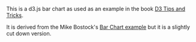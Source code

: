 This is a d3.js bar chart as used as an example in the book [D3 Tips and Tricks](https://leanpub.com/D3-Tips-and-Tricks).

It is derived from the Mike Bostock's [Bar Chart example](http://bl.ocks.org/mbostock/3885304) but it is a slightly cut down version.